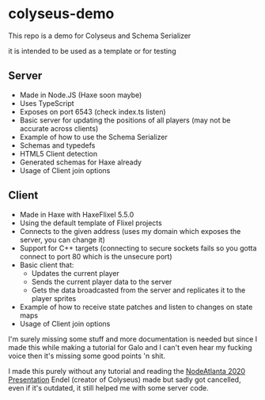 # colyseus-demo

This repo is a demo for Colyseus and Schema Serializer

it is intended to be used as a template or for testing

## Server
- Made in Node.JS (Haxe soon maybe)
- Uses TypeScript
- Exposes on port 6543 (check index.ts listen)
- Basic server for updating the positions of all players (may not be accurate across clients)
- Example of how to use the Schema Serializer
- Schemas and typedefs
- HTML5 Client detection
- Generated schemas for Haxe already
- Usage of Client join options

## Client
- Made in Haxe with HaxeFlixel 5.5.0
- Using the default template of Flixel projects
- Connects to the given address (uses my domain which exposes the server, you can change it)
- Support for C++ targets (connecting to secure sockets fails so you gotta connect to port 80 which is the unsecure port)
- Basic client that:
    - Updates the current player
    - Sends the current player data to the server
    - Gets the data broadcasted from the server and replicates it to the player sprites
- Example of how to receive state patches and listen to changes on state maps
- Usage of Client join options

I'm surely missing some stuff and more documentation is needed but since I made this while making a tutorial for Galo and I can't even hear my fucking voice then it's missing some good points 'n shit.

I made this purely without any tutorial and reading the [NodeAtlanta 2020 Presentation](https://docs.google.com/presentation/d/1MSZPDvVn1vxjtIAnCMJe-11RtqhQdcMv5V3j83hyBjk/edit?usp=sharing) Endel (creator of Colyseus) made but sadly got cancelled, even if it's outdated, it still helped me with some server code.